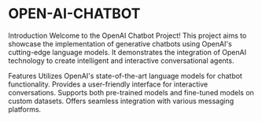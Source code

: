 # OPEN-AI-CHATBOT
Introduction
Welcome to the OpenAI Chatbot Project! This project aims to showcase the implementation of generative chatbots using OpenAI's cutting-edge language models. It demonstrates the integration of OpenAI technology to create intelligent and interactive conversational agents.

Features
Utilizes OpenAI's state-of-the-art language models for chatbot functionality.
Provides a user-friendly interface for interactive conversations.
Supports both pre-trained models and fine-tuned models on custom datasets.
Offers seamless integration with various messaging platforms.
